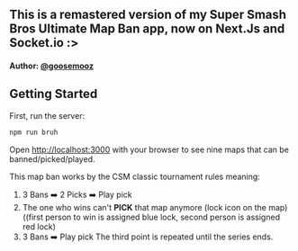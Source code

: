 ## This is a remastered version of my Super Smash Bros Ultimate Map Ban app, now on Next.Js and Socket.io :>


#### Author: [@goosemooz](https://github.com/goosemooz)

## Getting Started

First, run the server:

```bash
npm run bruh
```

Open [http://localhost:3000](http://localhost:3000) with your browser to see
nine maps that can be banned/picked/played.

This map ban works by the CSM classic tournament rules meaning:

1. 3 Bans ➡️ 2 Picks ➡️ Play pick
2. The one who wins can't **PICK** that map anymore (lock icon on the map)
   ((first person to win is assigned blue lock, second person is assigned red
   lock)
3. 3 Bans ➡️ Play pick The third point is repeated until the series ends.

